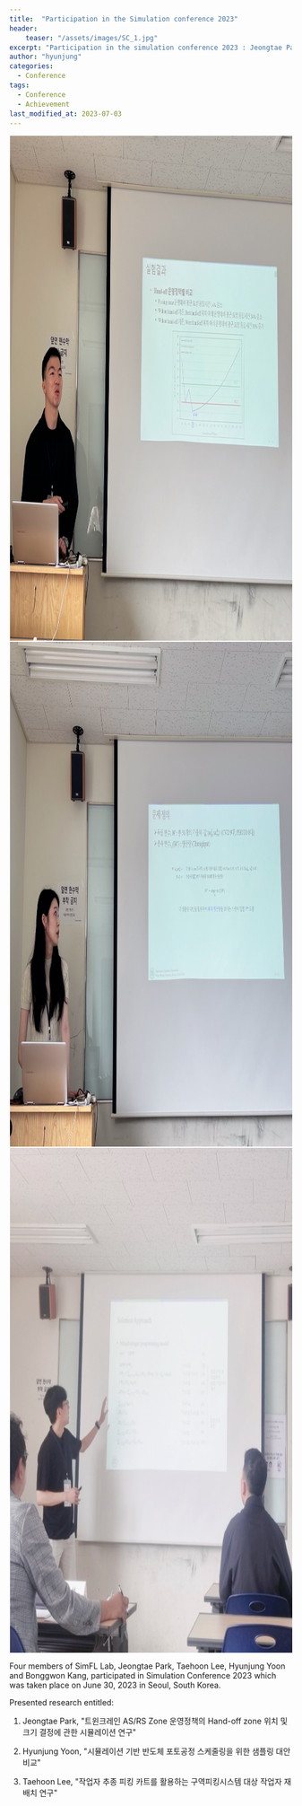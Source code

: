 ```yaml
---
title:  "Participation in the Simulation conference 2023"
header:
    teaser: "/assets/images/SC_1.jpg"
excerpt: "Participation in the simulation conference 2023 : Jeongtae Park, Taehoon Lee, Hyunjung Yoon and Bonggwon Kang”. "
author: "hyunjung"
categories:
  - Conference
tags:
  - Conference
  - Achievement
last_modified_at: 2023-07-03
---
```

<img align="center" width="900" height="900" style="border: 1px solid white" src="/assets/images/SC_1.jpg"> 
<img align="center" width="900" height="900" style="border: 1px solid white" src="/assets/images/SC_2.jpg"> 
<img align="center" width="900" height="900" style="border: 1px solid white" src="/assets/images/SC_3.jpg"> 


Four members of SimFL Lab, Jeongtae Park, Taehoon Lee, Hyunjung Yoon and Bonggwon Kang, participated in Simulation Conference 2023 which was taken place on June 30, 2023 in Seoul, South Korea.

Presented research entitled:
1) Jeongtae Park, "트윈크레인 AS/RS Zone 운영정책의 Hand-off zone 위치 및 크기 결정에 관한 시뮬레이션 연구"

2) Hyunjung Yoon, "시뮬레이션 기반 반도체 포토공정 스케줄링을 위한 샘플링 대안 비교"

3) Taehoon Lee, "작업자 추종 피킹 카트를 활용하는 구역피킹시스템 대상 작업자 재배치 연구"